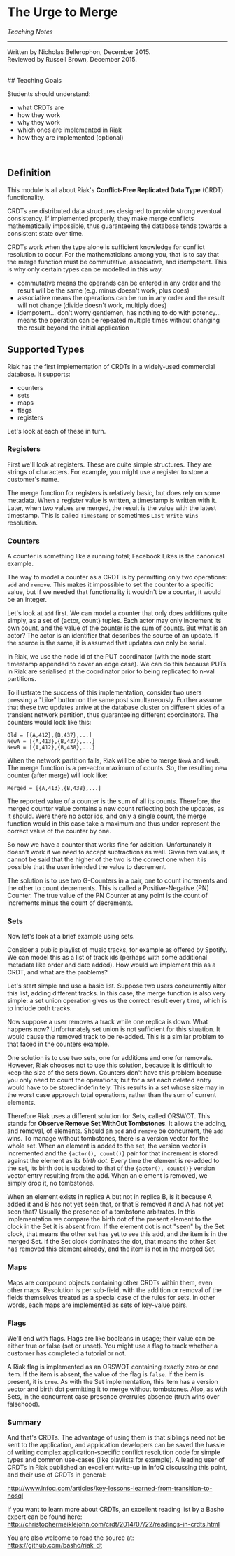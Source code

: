 # The Urge to Merge
*Teaching Notes*

---
Written by Nicholas Bellerophon, December 2015.<br>
Reviewed by Russell Brown, December 2015.<br>

<br>
## Teaching Goals

Students should understand:
+ what CRDTs are
+ how they work
+ why they work
+ which ones are implemented in Riak
+ how they are implemented (optional)

<br>

## Definition

This module is all about Riak's **Conflict-Free Replicated Data Type** (CRDT) functionality.

CRDTs are distributed data structures designed to provide strong eventual consistency. If implemented properly, they make merge conflicts mathematically impossible, thus guaranteeing the database tends towards a consistent state over time.

CRDTs work when the type alone is sufficient knowledge for conflict resolution to occur. For the mathematicians among you, that is to say that the merge function must be commutative, associative, and idempotent. This is why only certain types can be modelled in this way.

+ commutative means the operands can be entered in any order and the result will be the same (e.g. minus doesn't work, plus does)
+ associative means the operations can be run in any order and the result will not change (divide doesn't work, multiply does)
+ idempotent... don't worry gentlemen, has nothing to do with potency... means the operation can be repeated multiple times without changing the result beyond the initial application

## Supported Types

Riak has the first implementation of CRDTs in a widely-used commercial database. It supports:

+ counters
+ sets
+ maps
+ flags
+ registers

Let's look at each of these in turn.


### Registers

First we'll look at registers. These are quite simple structures. They are strings of characters. For example, you might use a register to store a customer's name.

The merge function for registers is relatively basic, but does rely on some metadata. When a register value is written, a timestamp is written with it. Later, when two values are merged, the result is the value with the latest timestamp. This is called `Timestamp` or sometimes `Last Write Wins` resolution.


### Counters

A counter is something like a running total; Facebook Likes is the canonical example.

The way to model a counter as a CRDT is by permitting only two operations: `add` and `remove`. This makes it impossible to set the counter to a specific value, but if we needed that functionality it wouldn't be a counter, it would be an integer.

Let's look at `add` first. We can model a counter that only does additions quite simply, as a set of {actor, count} tuples. Each actor may only increment its own count, and the value of the counter is the sum of counts. But what is an actor? The actor is an identifier that describes the source of an update. If the source is the same, it is assumed that updates can only be serial.

In Riak, we use the node id of the PUT coordinator (with the node start timestamp appended to cover an edge case). We can do this because PUTs in Riak are serialised at the coordinator prior to being replicated to n-val partitions.

To illustrate the success of this implementation, consider two users pressing a "Like" button on the same post simultaneously. Further assume that these two updates arrive at the database cluster on different sides of a transient network partition, thus guaranteeing different coordinators. The counters would look like this:

```
Old = [{A,412},{B,437},...]
NewA = [{A,413},{B,437},...]
NewB = [{A,412},{B,438},...]
```

When the network partition falls, Riak will be able to merge `NewA` and `NewB`. The merge function is a per-actor maximum of counts. So, the resulting new counter (after merge) will look like:

```
Merged = [{A,413},{B,438},...]
```

The reported value of a counter is the sum of all its counts. Therefore, the merged counter value contains a new count reflecting both the updates, as it should. Were there no actor ids, and only a single count, the merge function would in this case take a maximum and thus under-represent the correct value of the counter by one.

So now we have a counter that works fine for addition. Unfortunately it doesn't work if we need to accept subtractions as well. Given two values, it cannot be said that the higher of the two is the correct one when it is possible that the user intended the value to decrement.

The solution is to use two G-Counters in a pair, one to count increments and the other to count decrements. This is called a Positive-Negative (PN) Counter. The true value of the PN Counter at any point is the count of increments minus the count of decrements.


### Sets

Now let's look at a brief example using sets.

Consider a public playlist of music tracks, for example as offered by Spotify. We can model this as a list of track ids (perhaps with some additional metadata like order and date added). How would we implement this as a CRDT, and what are the problems?

Let's start simple and use a basic list. Suppose two users concurrently alter this list, adding different tracks. In this case, the merge function is also very simple: a set union operation gives us the correct result every time, which is to include both tracks.

Now suppose a user removes a track while one replica is down. What happens now? Unfortunately set union is not sufficient for this situation. It would cause the removed track to be re-added. This is a similar problem to that faced in the counters example.

One solution is to use two sets, one for additions and one for removals. However, Riak chooses not to use this solution, because it is difficult to keep the size of the sets down. Counters don't have this problem because you only need to count the operations; but for a set each deleted entry would have to be stored indefinitely. This results in a set whose size may in the worst case approach total operations, rather than the sum of current elements.

Therefore Riak uses a different solution for Sets, called ORSWOT. This stands for __Observe Remove Set WithOut Tombstones__. It allows the adding, and removal, of elements. Should an `add` and `remove` be concurrent, the `add` wins. To manage without tombstones, there is a version vector for the whole set. When an element is added to the set, the version vector is incremented and the `{actor(), count()}` pair for that increment is stored against the element as its _birth dot_. Every time the element is re-added to the set, its birth dot is updated to that of the `{actor(), count()}` version vector entry resulting from the add. When an element is removed, we simply drop it, no tombstones.

When an element exists in replica A but not in replica B, is it because A added it and B has not yet seen that, or that B removed it and A has not yet seen that? Usually the presence of a tombstone arbitrates. In this implementation we compare the birth dot of the present element to the clock in the Set it is absent from. If the element dot is not "seen" by the Set clock, that means the other set has yet to see this add, and the item is in the merged Set. If the Set clock dominates the dot, that means the other Set has removed this element already, and the item is not in the merged Set.


### Maps

Maps are compound objects containing other CRDTs within them, even other maps. Resolution is per sub-field, with the addition or removal of the fields themselves treated as a special case of the rules for sets. In other words, each maps are implemented as sets of key-value pairs.


### Flags

We'll end with flags. Flags are like booleans in usage; their value can be either true or false (set or unset). You might use a flag to track whether a customer has completed a tutorial or not.

A Riak flag is implemented as an ORSWOT containing exactly zero or one item. If the item is absent, the value of the flag is `false`. If the item is present, it is `true`. As with the Set implementation, this item has a version vector and birth dot permitting it to merge without tombstones. Also, as with Sets, in the concurrent case presence overrules absence (truth wins over falsehood).


### Summary

And that's CRDTs. The advantage of using them is that siblings need not be sent to the application, and application developers can be saved the hassle of writing complex application-specific conflict resolution code for simple types and common use-cases (like playlists for example). A leading user of CRDTs in Riak published an excellent write-up in InfoQ discussing this point, and their use of CRDTs in general:

http://www.infoq.com/articles/key-lessons-learned-from-transition-to-nosql

If you want to learn more about CRDTs, an excellent reading list by a Basho expert can be found here:
http://christophermeiklejohn.com/crdt/2014/07/22/readings-in-crdts.html

You are also welcome to read the source at:
https://github.com/basho/riak_dt

<br>
